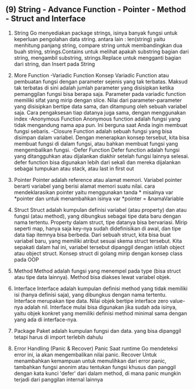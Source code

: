 ## (9) String - Advance Function - Pointer - Method - Struct and Interface

1. String
Go menyediakan package strings, isinya banyak fungsi untuk keperluan pengolahan data string. antara lain : len(string) yaitu menhitung panjang string, compare string untuk membandingkan dua buah string, strings.Contains untuk melihat apakah substring bagian dari string, mengambil substring, strings.Replace untuk mengganti bagian dari string, dan Insert pada String

2. More Function
-Variadic Function
    Konsep Variadic Function atau pembuatan fungsi dengan parameter sejenis yang tak terbatas. Maksud tak terbatas di sini adalah jumlah parameter yang disisipkan ketika pemanggilan fungsi bisa berapa saja. Parameter pada variadic function memiliki sifat yang mirip dengan slice. Nilai dari parameter-parameter yang disisipkan bertipe data sama, dan ditampung oleh sebuah variabel saja. Cara pengaksesan tiap datanya juga sama, dengan menggunakan index
-Anonymous Function
    Anonymous function adalah fungsi yang tidak mengandung nama apa pun. Ini berguna saat Anda ingin membuat fungsi sebaris.
-Closure Function
    adalah sebuah fungsi yang bisa disimpan dalam variabel. Dengan menerapkan konsep tersebut, kita bisa membuat fungsi di dalam fungsi, atau bahkan membuat fungsi yang mengembalikan fungsi.
-Defer Function
    Defer function adalah fungsi yang ditangguhkan atau dijalankan diakhir setelah fungsi lainnya selesai. defer function bisa digunakan lebih dari sekali dan mereka dijalankan sebagai tumpukan atau stack, atau last in first out

3. Pointer
Pointer adalah reference atau alamat memori. Variabel pointer berarti variabel yang berisi alamat memori suatu nilai.
cara mendeklarasikan pointer yaitu menggunakan tanda * misalnya var *pointer dan untuk menambahkan isinya  var *pointer = &namaVariable

4. Struct 
Struct adalah kumpulan definisi variabel (atau property) dan atau fungsi (atau method), yang dibungkus sebagai tipe data baru dengan nama tertentu. Property dalam struct, tipe datanya bisa bervariasi. Mirip seperti map, hanya saja key-nya sudah didefinisikan di awal, dan tipe data tiap itemnya bisa berbeda.
Dari sebuah struct, kita bisa buat variabel baru, yang memiliki atribut sesuai skema struct tersebut. Kita sepakati dalam hal ini, variabel tersebut dipanggil dengan istilah object atau object struct.
Konsep struct di golang mirip dengan konsep class pada OOP

5. Method
Method adalah fungsi yang menempel pada type (bisa struct atau tipe data lainnya). Method bisa diakses lewat variabel objek.

6. Interface 
Interface adalah kumpulan definisi method yang tidak memiliki isi (hanya definisi saja), yang dibungkus dengan nama tertentu.
Interface merupakan tipe data. Nilai objek bertipe interface zero value-nya adalah nil. Interface mulai bisa digunakan jika sudah ada isinya, yaitu objek konkret yang memiliki definisi method minimal sama dengan yang ada di interface-nya.

7. Package
Paket adalah kumpulan fungsi dan data. yang bisa dipanggil tetapi harus di import terlebih dahulu

8. Error Handling (Panic & Recover)
Panic
    Saat runtime Go mendeteksi error ini, ia akan mengembalikan nilai panic.
Recover
    Untuk menambahkan kemampuan untuk memulihkan dari error panic, tambahkan fungsi anonim atau tentukan fungsi khusus dan panggil dengan kata kunci 'defer' dari dalam method, di mana panic mungkin terjadi dari panggilan internal lainnya